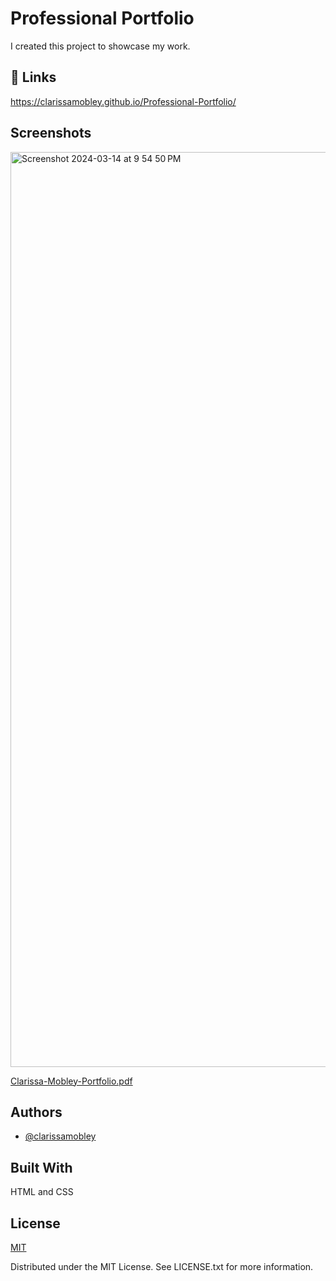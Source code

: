 
# Professional Portfolio

I created this project to showcase my work. 

## 🔗 Links
https://clarissamobley.github.io/Professional-Portfolio/

## Screenshots
<img width="1464" alt="Screenshot 2024-03-14 at 9 54 50 PM" src="https://github.com/ClarissaMobley/Professional-Portfolio/assets/159193547/c55c321f-aa37-4bb9-8bac-d6b055c140be">

[Clarissa-Mobley-Portfolio.pdf](https://github.com/ClarissaMobley/Professional-Portfolio/files/14609723/Clarissa-Mobley-Portfolio.pdf)


## Authors

- [@clarissamobley](https://github.com/ClarissaMobley?tab=repositories)



## Built With

HTML and CSS

## License

[MIT](https://choosealicense.com/licenses/mit/)

Distributed under the MIT License. See LICENSE.txt for more information.

